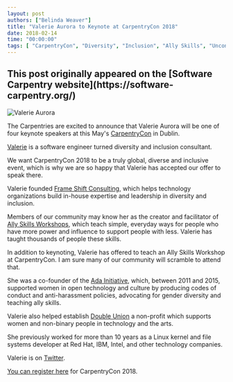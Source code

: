 ```yaml
---
layout: post
authors: ["Belinda Weaver"]
title: "Valerie Aurora to Keynote at CarpentryCon 2018"
date: 2018-02-14
time: "00:00:00"
tags: [ "CarpentryCon", "Diversity", "Inclusion", "Ally Skills", "Unconscious Bias", "Software Carpentry"]
---
```


<h2>This post originally appeared on the [Software Carpentry website](https://software-carpentry.org/)</h2>

![Valerie Aurora](http://valerieaurora.org/pix/val_circle.png "Valerie Aurora")

The Carpentries are excited to announce that Valerie Aurora will be one of four keynote speakers at this May's [CarpentryCon](http://www.carpentrycon.org/) in Dublin.

[Valerie](http://valerieaurora.org/) is a software engineer turned diversity and inclusion consultant. 

We want CarpentryCon 2018 to be a truly global, diverse and inclusive event, which is why we are so happy that Valerie has accepted our offer to speak there.

Valerie founded [Frame Shift Consulting](https://frameshiftconsulting.com/), which helps technology organizations build in-house expertise and leadership in diversity and inclusion. 

Members of our community may know her as the creator and facilitator of [Ally Skills Workshops](https://frameshiftconsulting.com/ally-skills-workshop),
which teach simple, everyday ways for people who have more power and influence to support people with less. Valerie has taught thousands of people these skills.

In addition to keynoting, Valerie has offered to teach an Ally Skills Workshop at CarpentryCon. I am sure many of our community will scramble to attend that.

She was a co-founder of the [Ada Initiative](http://adainitiative.org/), which, between 2011 and 2015, supported women in open technology and culture by producing codes of conduct and anti-harassment policies, advocating for gender diversity and teaching ally skills.

Valerie also helped establish [Double Union](https://doubleunion.org/) a non-profit which supports women and non-binary people in technology and the arts. 

She previously worked for more than 10 years as a Linux kernel and file systems developer at Red Hat, IBM, Intel, and other technology companies.

Valerie is on [Twitter](https://twitter.com/vaurorapub).

[You can register here](https://www.eventbrite.com/e/carpentrycon-2018-tickets-42447719271) for CarpentryCon 2018.
